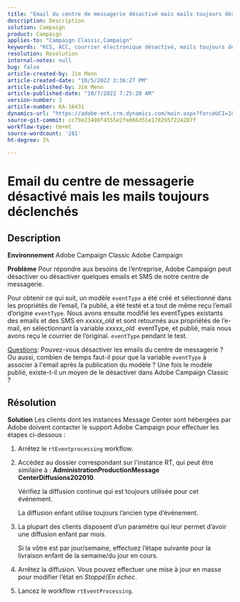 ```yaml
---
title: "Email du centre de messagerie désactivé mais mails toujours déclenchés"
description: Description
solution: Campaign
product: Campaign
applies-to: "Campaign Classic,Campaign"
keywords: "KCS, ACC, courrier électronique désactivé, mails toujours déclenchés, Adobe Campaign Classic, Adobe Campaign, dépannage"
resolution: Resolution
internal-notes: null
bug: false
article-created-by: Jim Menn
article-created-date: "10/5/2022 3:36:27 PM"
article-published-by: Jim Menn
article-published-date: "10/7/2022 7:25:28 AM"
version-number: 3
article-number: KA-16431
dynamics-url: "https://adobe-ent.crm.dynamics.com/main.aspx?forceUCI=1&pagetype=entityrecord&etn=knowledgearticle&id=59385078-c344-ed11-bba1-000d3a3064b8"
source-git-commit: cc79e23498f4555e2fe066d51e178295f224287f
workflow-type: tm+mt
source-wordcount: '281'
ht-degree: 2%

---
```


# Email du centre de messagerie désactivé mais les mails toujours déclenchés

## Description


<b>Environnement</b>
Adobe Campaign Classic Adobe Campaign

<b>Problème</b>
Pour répondre aux besoins de l’entreprise, Adobe Campaign peut désactiver ou désactiver quelques emails et SMS de notre centre de messagerie.

Pour obtenir ce qui suit, un modèle `eventType` a été créé et sélectionné dans les propriétés de l’email, l’a publié, a été testé et a tout de même reçu l’email d’origine `eventType`.
Nous avons ensuite modifié les eventTypes existants des emails et des SMS en *xxxxx_old* et sont retournés aux propriétés de l’e-mail, en sélectionnant la variable *xxxxx_old*  eventType, et publié, mais nous avons reçu le courrier de l’original. `eventType` pendant le test.

<u>Questions</u>: Pouvez-vous désactiver les emails du centre de messagerie ?
Ou aussi, combien de temps faut-il pour que la variable `eventType` à associer à l&#39;email après la publication du modèle ?
Une fois le modèle publié, existe-t-il un moyen de le désactiver dans Adobe Campaign Classic ?


## Résolution


<b>Solution</b>
Les clients dont les instances Message Center sont hébergées par Adobe doivent contacter le support Adobe Campaign pour effectuer les étapes ci-dessous :

1. Arrêtez le `rtEventprocessing` workflow.
2. Accédez au dossier correspondant sur l&#39;instance RT, qui peut être similaire à : <b>Administration</b><b>Production</b><b>Message Center</b><b>Diffusions</b><b>2020</b><b>10</b>.

   Vérifiez la diffusion continue qui est toujours utilisée pour cet événement.

   La diffusion enfant utilise toujours l’ancien type d’événement.
3. La plupart des clients disposent d’un paramètre qui leur permet d’avoir une diffusion enfant par mois.

   Si la vôtre est par jour/semaine, effectuez l’étape suivante pour la livraison enfant de la semaine/du jour en cours.
4. Arrêtez la diffusion. Vous pouvez effectuer une mise à jour en masse pour modifier l’état en *Stoppé*/*En échec*.
5. Lancez le workflow `rtEventProcessing`.

